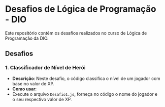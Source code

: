 # Desafios de Lógica de Programação - DIO

Este repositório contém os desafios realizados no curso de Lógica de Programação da DIO.

## Desafios

### 1. Classificador de Nível de Herói
- **Descrição**: Neste desafio, o código classifica o nível de um jogador com base no valor de XP.
- **Como usar**: 
- Execute o arquivo `Desafio1.js`, forneça no código o nome do jogador e o seu respectivo valor de XP.
